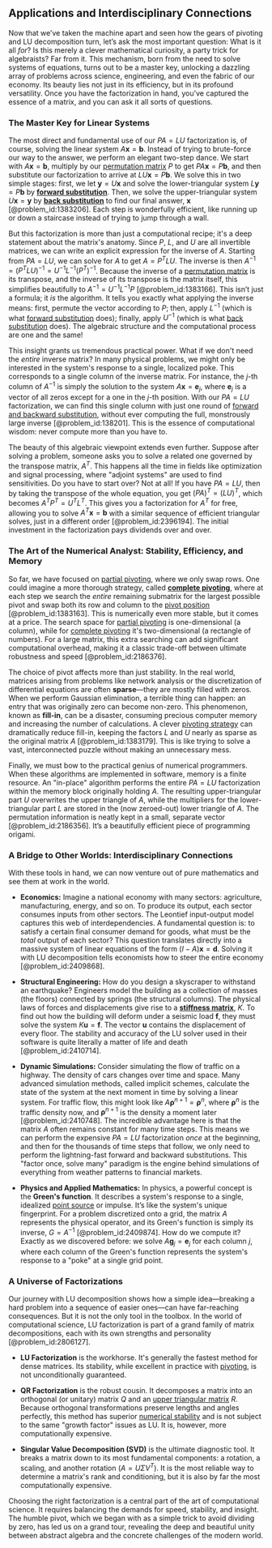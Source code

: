 ## Applications and Interdisciplinary Connections

Now that we’ve taken the machine apart and seen how the gears of pivoting and LU decomposition turn, let’s ask the most important question: What is it all *for*? Is this merely a clever mathematical curiosity, a party trick for algebraists? Far from it. This mechanism, born from the need to solve systems of equations, turns out to be a master key, unlocking a dazzling array of problems across science, engineering, and even the fabric of our economy. Its beauty lies not just in its efficiency, but in its profound versatility. Once you have the factorization in hand, you’ve captured the essence of a matrix, and you can ask it all sorts of questions.

### The Master Key for Linear Systems

The most direct and fundamental use of our $PA=LU$ factorization is, of course, solving the linear system $A\mathbf{x}=\mathbf{b}$. Instead of trying to brute-force our way to the answer, we perform an elegant two-step dance. We start with $A\mathbf{x}=\mathbf{b}$, multiply by our [permutation matrix](@article_id:136347) $P$ to get $PA\mathbf{x}=P\mathbf{b}$, and then substitute our factorization to arrive at $LU\mathbf{x}=P\mathbf{b}$. We solve this in two simple stages: first, we let $\mathbf{y}=U\mathbf{x}$ and solve the lower-triangular system $L\mathbf{y}=P\mathbf{b}$ by **[forward substitution](@article_id:138783)**. Then, we solve the upper-triangular system $U\mathbf{x}=\mathbf{y}$ by **[back substitution](@article_id:138077)** to find our final answer, $\mathbf{x}$ [@problem_id:1383206]. Each step is wonderfully efficient, like running up or down a staircase instead of trying to jump through a wall.

But this factorization is more than just a computational recipe; it's a deep statement about the matrix's anatomy. Since $P$, $L$, and $U$ are all invertible matrices, we can write an explicit expression for the inverse of $A$. Starting from $PA=LU$, we can solve for $A$ to get $A = P^T L U$. The inverse is then $A^{-1} = (P^T L U)^{-1} = U^{-1} L^{-1} (P^T)^{-1}$. Because the inverse of a [permutation matrix](@article_id:136347) is its transpose, and the inverse of its transpose is the matrix itself, this simplifies beautifully to $A^{-1} = U^{-1} L^{-1} P$ [@problem_id:1383166]. This isn’t just a formula; it *is* the algorithm. It tells you exactly what applying the inverse means: first, permute the vector according to $P$; then, apply $L^{-1}$ (which is what [forward substitution](@article_id:138783) does); finally, apply $U^{-1}$ (which is what [back substitution](@article_id:138077) does). The algebraic structure and the computational process are one and the same!

This insight grants us tremendous practical power. What if we don't need the *entire* inverse matrix? In many physical problems, we might only be interested in the system's response to a single, localized poke. This corresponds to a single column of the inverse matrix. For instance, the $j$-th column of $A^{-1}$ is simply the solution to the system $A\mathbf{x} = \mathbf{e}_j$, where $\mathbf{e}_j$ is a vector of all zeros except for a one in the $j$-th position. With our $PA=LU$ factorization, we can find this single column with just one round of [forward and backward substitution](@article_id:142294), without ever computing the full, monstrously large inverse [@problem_id:138201]. This is the essence of computational wisdom: never compute more than you have to.

The beauty of this algebraic viewpoint extends even further. Suppose after solving a problem, someone asks you to solve a related one governed by the transpose matrix, $A^T$. This happens all the time in fields like optimization and signal processing, where "adjoint systems" are used to find sensitivities. Do you have to start over? Not at all! If you have $PA=LU$, then by taking the transpose of the whole equation, you get $(PA)^T=(LU)^T$, which becomes $A^T P^T = U^T L^T$. This gives you a factorization for $A^T$ for free, allowing you to solve $A^T \mathbf{x} = \mathbf{b}$ with a similar sequence of efficient triangular solves, just in a different order [@problem_id:2396194]. The initial investment in the factorization pays dividends over and over.

### The Art of the Numerical Analyst: Stability, Efficiency, and Memory

So far, we have focused on [partial pivoting](@article_id:137902), where we only swap rows. One could imagine a more thorough strategy, called **[complete pivoting](@article_id:155383)**, where at each step we search the *entire* remaining submatrix for the largest possible pivot and swap both its row and column to the [pivot position](@article_id:155961) [@problem_id:1383163]. This is numerically even more stable, but it comes at a price. The search space for [partial pivoting](@article_id:137902) is one-dimensional (a column), while for [complete pivoting](@article_id:155383) it's two-dimensional (a rectangle of numbers). For a large matrix, this extra searching can add significant computational overhead, making it a classic trade-off between ultimate robustness and speed [@problem_id:2186376].

The choice of pivot affects more than just stability. In the real world, matrices arising from problems like network analysis or the discretization of differential equations are often **sparse**—they are mostly filled with zeros. When we perform Gaussian elimination, a terrible thing can happen: an entry that was originally zero can become non-zero. This phenomenon, known as **fill-in**, can be a disaster, consuming precious computer memory and increasing the number of calculations. A clever [pivoting strategy](@article_id:169062) can dramatically reduce fill-in, keeping the factors $L$ and $U$ nearly as sparse as the original matrix $A$ [@problem_id:1383179]. This is like trying to solve a vast, interconnected puzzle without making an unnecessary mess.

Finally, we must bow to the practical genius of numerical programmers. When these algorithms are implemented in software, memory is a finite resource. An "in-place" algorithm performs the entire $PA=LU$ factorization within the memory block originally holding $A$. The resulting upper-triangular part $U$ overwrites the upper triangle of $A$, while the multipliers for the lower-triangular part $L$ are stored in the (now zeroed-out) lower triangle of $A$. The permutation information is neatly kept in a small, separate vector [@problem_id:2186356]. It’s a beautifully efficient piece of programming origami.

### A Bridge to Other Worlds: Interdisciplinary Connections

With these tools in hand, we can now venture out of pure mathematics and see them at work in the world.

-   **Economics:** Imagine a national economy with many sectors: agriculture, manufacturing, energy, and so on. To produce its output, each sector consumes inputs from other sectors. The Leontief input-output model captures this web of interdependencies. A fundamental question is: to satisfy a certain final consumer demand for goods, what must be the *total* output of each sector? This question translates directly into a massive system of linear equations of the form $(I-A)\mathbf{x}=\mathbf{d}$. Solving it with LU decomposition tells economists how to steer the entire economy [@problem_id:2409868].

-   **Structural Engineering:** How do you design a skyscraper to withstand an earthquake? Engineers model the building as a collection of masses (the floors) connected by springs (the structural columns). The physical laws of forces and displacements give rise to a **[stiffness matrix](@article_id:178165)**, $K$. To find out how the building will deform under a seismic load $\mathbf{f}$, they must solve the system $K\mathbf{u}=\mathbf{f}$. The vector $\mathbf{u}$ contains the displacement of every floor. The stability and accuracy of the LU solver used in their software is quite literally a matter of life and death [@problem_id:2410714].

-   **Dynamic Simulations:** Consider simulating the flow of traffic on a highway. The density of cars changes over time and space. Many advanced simulation methods, called implicit schemes, calculate the state of the system at the next moment in time by solving a linear system. For traffic flow, this might look like $A \boldsymbol{\rho}^{n+1} = \boldsymbol{\rho}^n$, where $\boldsymbol{\rho}^n$ is the traffic density now, and $\boldsymbol{\rho}^{n+1}$ is the density a moment later [@problem_id:2410748]. The incredible advantage here is that the matrix $A$ often remains constant for many time steps. This means we can perform the expensive $PA=LU$ factorization *once* at the beginning, and then for the thousands of time steps that follow, we only need to perform the lightning-fast forward and backward substitutions. This "factor once, solve many" paradigm is the engine behind simulations of everything from weather patterns to financial markets.

-   **Physics and Applied Mathematics:** In physics, a powerful concept is the **Green's function**. It describes a system's response to a single, idealized [point source](@article_id:196204) or impulse. It’s like the system's unique fingerprint. For a problem discretized onto a grid, the matrix $A$ represents the physical operator, and its Green's function is simply its inverse, $G=A^{-1}$ [@problem_id:2409874]. How do we compute it? Exactly as we discovered before: we solve $A \mathbf{g}_j = \mathbf{e}_j$ for each column $j$, where each column of the Green's function represents the system's response to a "poke" at a single grid point.

### A Universe of Factorizations

Our journey with LU decomposition shows how a simple idea—breaking a hard problem into a sequence of easier ones—can have far-reaching consequences. But it is not the only tool in the toolbox. In the world of computational science, LU factorization is part of a grand family of matrix decompositions, each with its own strengths and personality [@problem_id:2806127].

-   **LU Factorization** is the workhorse. It's generally the fastest method for dense matrices. Its stability, while excellent in practice with [pivoting](@article_id:137115), is not unconditionally guaranteed.

-   **QR Factorization** is the robust cousin. It decomposes a matrix into an orthogonal (or unitary) matrix $Q$ and an [upper triangular matrix](@article_id:172544) $R$. Because orthogonal transformations preserve lengths and angles perfectly, this method has superior [numerical stability](@article_id:146056) and is not subject to the same "growth factor" issues as LU. It is, however, more computationally expensive.

-   **Singular Value Decomposition (SVD)** is the ultimate diagnostic tool. It breaks a matrix down to its most fundamental components: a rotation, a scaling, and another rotation ($A=U\Sigma V^T$). It is the most reliable way to determine a matrix's rank and conditioning, but it is also by far the most computationally expensive.

Choosing the right factorization is a central part of the art of computational science. It requires balancing the demands for speed, stability, and insight. The humble pivot, which we began with as a simple trick to avoid dividing by zero, has led us on a grand tour, revealing the deep and beautiful unity between abstract algebra and the concrete challenges of the modern world.